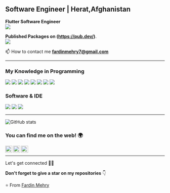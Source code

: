 <h2>Software Engineer | Herat,Afghanistan </h2>

**Flutter Software Engineer**<br>
<img src="https://img.shields.io/badge/-Flutter-3a495d?style=flat&logo=flutter&logoColor=67b7f7">

**Published Packages on (https://pub.dev/)**.<br> 
<img src="https://img.shields.io/badge/-Dart-blue?style=flat&logo=dart&logoColor=white">

📫 How to contact me **fardinmehry7@gmail.com**

---


### My Knowledge in Programming

<img src="https://img.shields.io/badge/-Flutter-3a495d?style=flat&logo=flutter&logoColor=67b7f7"> <img src = "https://img.shields.io/badge/-HTML5-E34F26?style=flat&logo=html5&logoColor=white"> <img src = "https://img.shields.io/badge/-CSS3-1572B6?style=flat&logo=css3&logoColor=white"> <img src="https://img.shields.io/badge/-JavaScript-eed718?style=flat&logo=javascript&logoColor=ffffff"> <img src="https://img.shields.io/badge/-C%20&%20C++-659ad2?style=flat&logo=c%2B%2B&logoColor=ffffff"> <img src="https://img.shields.io/badge/-Progressive Web Apps-5A0FC8?style=flat"> <img src="http://img.shields.io/badge/-Git-F1502F?style=flat&logo=git&logoColor=FFFFFF"> <img src="http://img.shields.io/badge/-Github-000000?style=flat&logo=github&logoColor=FFFFFF">


### Software & IDE
<img src="http://img.shields.io/badge/-VS%20Code-007ACC?style=flat&logo=visual%20studio%20code&logoColor=white"> <img src="https://img.shields.io/badge/Android-Studio-success"> <img src="https://img.shields.io/badge/Jetbrains-C-ff69b4">

---

![GitHub stats](https://github-profile-summary-cards.vercel.app/api/cards/profile-details?username=fardinme6)


### You can find me on the web! 🌍
[<img align="left" alt="Fardin | Facebook" width="22px" src="https://cdn.jsdelivr.net/npm/simple-icons@v3/icons/facebook.svg" />][facebook]
[<img align="left" alt="Fardin | Instagram" width="22px" src="https://cdn.jsdelivr.net/npm/simple-icons@v3/icons/instagram.svg" />][instagram]
[<img align="left" alt="Mustafa | LinkedIn" width="22px" src="https://cdn.jsdelivr.net/npm/simple-icons@v3/icons/linkedin.svg" />][linkedin]

<br/>


---

Let's get connected 👨‍💻

**Don't forget to give a star on my repositories** 👇

:star: From [Fardin Mehry](https://github.com/fardinme6)

[facebook]: https://www.facebook.com/fardinmehry10/
[instagram]: https://www.instagram.com/fardinmehry10/
[linkedin]: https://www.linkedin.com/in/fardin-mehry-93900214b
